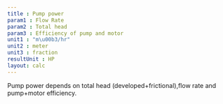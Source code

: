 ```yaml
---
title : Pump power
param1 : Flow Rate
param2 : Total head
param3 : Efficiency of pump and motor
unit1 : "m\u00b3/hr"
unit2 : meter
unit3 : fraction
resultUnit : HP
layout: calc
---
```


Pump power depends on total head (developed+frictional),flow rate and pump+motor efficiency.

<script>  
    const inputs = document.querySelectorAll('input');    
    inputs.forEach(input => {   
      input.addEventListener('input', () => {
        
        calculate();
      });      
      // Check on page load
      if (input.value) {
        input.closest('.outlined-field').classList.add('has-content');
      }
    });
    // Calculate function 
    function calculate() {     
      const v1 = parseFloat(document.getElementById('param1').value) || 0;
      const v2 = parseFloat(document.getElementById('param2').value) || 0;      
      const v3 = parseFloat(document.getElementById('param3').value) || 0;
      //const v4= parseFloat(document.getElementById('param5').value) || 0;    
      const result =   ((v1 * v2) / (75 * v3))      
      document.getElementById('result').innerText = result.toFixed(2);
   
   }
</script>

 